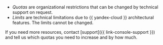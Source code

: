 - _Quotas_ are organizational restrictions that can be changed by technical support on request.
- _Limits_ are technical limitations due to {{ yandex-cloud }} architectural features. The limits cannot be changed.


If you need more resources, contact [support]({{ link-console-support }}) and tell us which quotas you need to increase and by how much.
